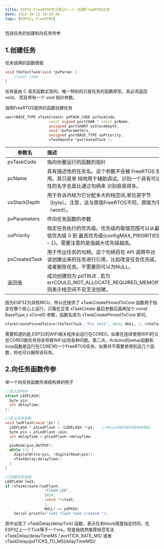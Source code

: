 ```yaml
---
title: ESP32-FreeRTOS学习笔记(一)--创建FreeRTOS任务
date: 2022-10-21 19:35:49
tags: [ESP32, FreeRTOS]
---
```


包括任务的创建和向任务传参

## 1.创建任务

任务调用的函数模板

```c++
void theTestTask(void *pvParam) {
	//your code
}
```

任务是由 C 语言函数实现的。唯一特别的只是任务的函数原型，其必须返回 void， 而且带有一个 void 指针参数。

调用FreeRTOS提供的函数创建任务

```c++
vportBASE_TYPE xTaskCreate( pdTASK_CODE pvTaskCode, 
					const signed portCHAR * const pcName, 
					unsigned portSHORT usStackDepth, 
					void *pvParameters, 
					unsigned portBASE_TYPE uxPriority, 
					xTaskHandle *pxCreatedTask );
```

| 参数名        | 描述                                                         |
| ------------- | :----------------------------------------------------------- |
| pvTaskCode    | 指向你要运行的函数的指针                                     |
| pcName        | 具有描述性的任务名。这个参数不会被 FreeRTOS 使用。其只是单 纯地用于辅助调试。识别一个具有可读性的名字总是比通过句柄来 识别容易得多。 |
| usStackDepth  | 用于告诉内核为它分配多大的栈空间,单位是字节（byte）。注意，这与原版FreeRTOS不同，原版为字（word）。 |
| pvParameters  | 传向任务函数的参数                                           |
| uxPriority    | 指定任务执行的优先级。优先级的取值范围可以从最低优先级 0 到 最高优先级(configMAX_PRIORITIES – 1)。需要注意的是值越大优先级越高。 |
| pxCreatedTask | 用于传出任务的句柄。这个句柄将在 API 调用中对 该创建出来的任务进行引用，比如改变任务优先级，或者删除任务。不需要则可以为NULL。 |
| 返回值        | 成功创建则为 pdTRUE , 若为errCOULD_NOT_ALLOCATE_REQUIRED_MEMORY 则表示栈空间不足无法创建。 |

因为ESP32为双核MCU，所以还提供了 xTaskCreatePinnedToCore 函数用于指定在哪个核心上运行，只需在正常 xTaskCreate 最后参数后面再加个 const BaseType_t xCoreID 参数，函数名改为 xTaskCreatePinnedToCore 即可。

```c++
xTaskCreatePinnedToCore(theTestTask, "For test", 1024, NULL, 1, &theTaskHandle, 1);	//指定到了CORE1运行该任务
```

需要知道的是,ESP32的WiFi相关程序会运行在CORE0，如果在连续使用WiFi时又在CORE0跑任务将会导致WiFi出现各种问题。第二点，Arduino的setup函数和loop函数是运行在CORE1的一个FreeRTOS任务，如果并不需要使用到这几个函数，则也可以删除该任务。

## 2.向任务函数传参

举一个向任务函数传递结构体的例子

```c++
//定义结构体
struct LEDFLASH{
  byte pin;
  int delayTime;
};

//定义任务函数
void ledFlash(void *pt) {
  LEDFLASH * ptLedFlash = (LEDFLASH *)pt;	//将void指针转为结构体指针
  byte pin = ptLedFlash->pin;
  int delayTime = ptLedFlash->delayTime;

  pinMode(pin,OUTPUT);
  while (1) {
    digitalWrite(pin, !digitalRead(pin));
    vTaskDelay(delayTime);
  }
}

//创建任务线程
LEDFLASH led1;
if (xTaskCreate(ledFlash,
                  "FLASH LED",
                  1024,
                  (void *)&led1,
                  1,
                  NULL) == pdPASS)
    Serial.println("led1 flash task Created.");
```

其中出现了 vTaskDelay(delayTick) 函数，表示任务block阻塞指定时间，在ESP32上一个Tick等于一个ms，但是我依然推荐规范写法 vTaskDelay(delayTimeMS / portTICK_RATE_MS) 或者 vTaskDelay(pdTICKS_TO_MS(delayTimeMS))

